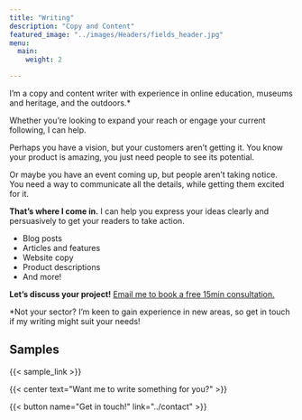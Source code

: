 ```yaml
---
title: "Writing"
description: "Copy and Content"
featured_image: "../images/Headers/fields_header.jpg"
menu:
  main:
    weight: 2

---
```


I’m a copy and content writer with experience in online education, museums and heritage, and the outdoors.*

Whether you’re looking to expand your reach or engage your current following, I can help.

Perhaps you have a vision, but your customers aren’t getting it. You know your product is amazing, you just need people to see its potential.

Or maybe you have an event coming up, but people aren’t taking notice. You need a way to communicate all the details, while getting them excited for it.

**That’s where I come in.** I can help you express your ideas clearly and persuasively to get your readers to take action.

- Blog posts
- Articles and features
- Website copy
- Product descriptions
- And more!

**Let’s discuss your project!** [Email me to book a free 15min consultation.](../contact)

*Not your sector? I’m keen to gain experience in new areas, so get in touch if my writing might suit your needs!

## Samples

{{< sample_link >}}

{{< center text="Want me to write something for you?" >}}

{{< button name="Get in touch!" link="../contact" >}}